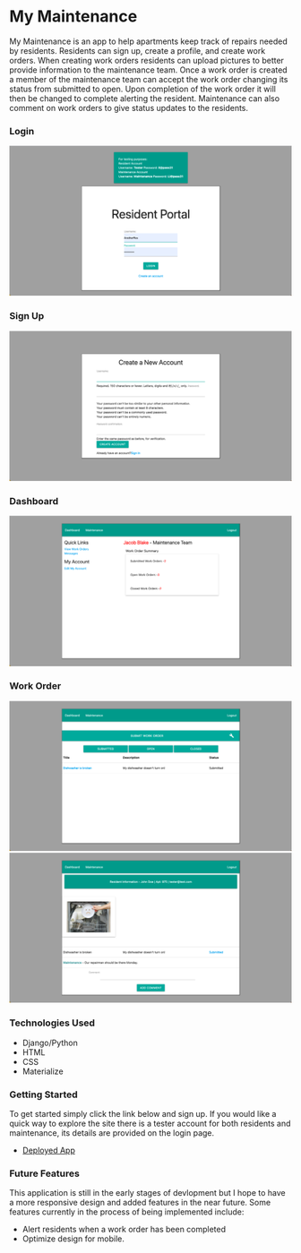 # My Maintenance
My Maintenance is an app to help apartments keep track of repairs needed by residents. Residents can sign up, create a profile, and create work orders. When creating work orders residents can upload pictures to better provide information to the maintenance team. Once a work order is created a member of the maintenance team can accept the work order changing its status from submitted to open. Upon completion of the work order it will then be changed to complete alerting the resident. Maintenance can also comment on work orders to give status updates to the residents.

 

### Login
![Pins](mymaintenance_app/static/images/login1.png)

### Sign Up
![Pins](mymaintenance_app/static/images/signup1.png)

### Dashboard
![Pins](mymaintenance_app/static/images/dashboard.png)

### Work Order
![Pins](mymaintenance_app/static/images/maintenance1.png)
![Pins](mymaintenance_app/static/images/workorder1.png)


### Technologies Used

- Django/Python
- HTML
- CSS
- Materialize

### Getting Started
To get started simply click the link below and sign up. If you would like a quick way to explore the site there is a tester account for both residents and maintenance, its details are provided on the login page.
- [Deployed App](http://mymaintenance.herokuapp.com/)

### Future Features

This application is still in the early stages of devlopment but I hope to have a more responsive design and added features in the near future. Some features currently in the process of being implemented include:

- Alert residents when a work order has been completed
- Optimize design for mobile.
